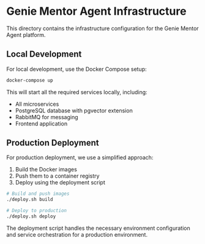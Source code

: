 # Genie Mentor Agent Infrastructure

This directory contains the infrastructure configuration for the Genie Mentor Agent platform.

## Local Development

For local development, use the Docker Compose setup:

```bash
docker-compose up
```

This will start all the required services locally, including:
- All microservices
- PostgreSQL database with pgvector extension
- RabbitMQ for messaging
- Frontend application

## Production Deployment

For production deployment, we use a simplified approach:

1. Build the Docker images
2. Push them to a container registry
3. Deploy using the deployment script

```bash
# Build and push images
./deploy.sh build

# Deploy to production
./deploy.sh deploy
```

The deployment script handles the necessary environment configuration and service orchestration for a production environment.

